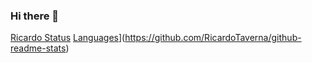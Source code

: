 ### Hi there 👋
[Ricardo Status](https://github-readme-stats.vercel.app/api?username=RicardoTaverna&show_icons=true&theme=tokyonight)
[Languages](https://github-readme-stats.vercel.app/api/top-langs/?username=RicardoTaverna&langs_count=6&layout=compact&theme=tokyonight)](https://github.com/RicardoTaverna/github-readme-stats)


<!--
**RicardoTaverna/RicardoTaverna** is a ✨ _special_ ✨ repository because its `README.md` (this file) appears on your GitHub profile.

Here are some ideas to get you started:

- 🔭 I’m currently working on ...
- 🌱 I’m currently learning ...
- 👯 I’m looking to collaborate on ...
- 🤔 I’m looking for help with ...
- 💬 Ask me about ...
- 📫 How to reach me: ...
- 😄 Pronouns: ...
- ⚡ Fun fact: ...
-->
